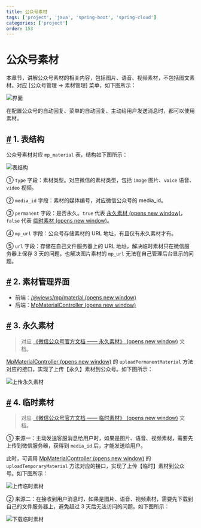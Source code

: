 ```yaml
---
title: 公众号素材
tags: ['project', 'java', 'spring-boot', 'spring-cloud']
categories: ['project']
order: 153
---
```

# 公众号素材

本章节，讲解公众号素材的相关内容，包括图片、语音、视频素材，不包括图文素材。对应 [公众号管理 -> 素材管理] 菜单，如下图所示：

 ![界面](https://cloud.iocoder.cn/img/%E5%85%AC%E4%BC%97%E5%8F%B7%E6%89%8B%E5%86%8C/%E5%85%AC%E4%BC%97%E5%8F%B7%E7%B4%A0%E6%9D%90/%E7%95%8C%E9%9D%A2.png)

 在配置公众号的自动回复、菜单的自动回复、主动给用户发送消息时，都可以使用素材。

 ## [#](#_1-表结构) 1. 表结构

 公众号素材对应 `mp_material` 表，结构如下图所示：

 ![表结构](https://cloud.iocoder.cn/img/%E5%85%AC%E4%BC%97%E5%8F%B7%E6%89%8B%E5%86%8C/%E5%85%AC%E4%BC%97%E5%8F%B7%E7%B4%A0%E6%9D%90/%E8%A1%A8%E7%BB%93%E6%9E%84.png)

 ① `type` 字段：素材类型。对应微信的素材类型，包括 `image` 图片、`voice` 语音、`video` 视频。

 ② `media_id` 字段：素材的媒体编号，对应微信公众号的 media\_id。

 ③ `permanent` 字段：是否永久。`true` 代表 [永久素材  (opens new window)](https://developers.weixin.qq.com/doc/offiaccount/Asset_Management/Adding_Permanent_Assets.html)，`false` 代表 [临时素材  (opens new window)](https://developers.weixin.qq.com/doc/offiaccount/Asset_Management/New_temporary_materials.html)。

 ④ `mp_url` 字段：公众号存储素材的 URL 地址，有且仅有永久素材才有。

 ⑤ `url` 字段：存储在自己文件服务器上的 URL 地址，解决临时素材只在微信服务器上保存 3 天的问题，也解决图片素材的 `mp_url` 无法在自己管理后台显示的问题。

 ## [#](#_2-素材管理界面) 2. 素材管理界面

 * 前端：[/@views/mp/material  (opens new window)](https://github.com/yudaocode/yudao-ui-admin-vue2/blob/master/src/views/mp/material/index.vue)
* 后端：[MpMaterialController  (opens new window)](https://github.com/YunaiV/yudao-cloud/blob/master/yudao-module-mp/yudao-module-mp-biz/src/main/java/cn/iocoder/yudao/module/mp/controller/admin/material/MpMaterialController.java)

 ## [#](#_3-永久素材) 3. 永久素材

 
> 对应 [《微信公众号官方文档 —— 永久素材》  (opens new window)](https://developers.weixin.qq.com/doc/offiaccount/Asset_Management/Adding_Permanent_Assets.html) 文档。

 [MpMaterialController  (opens new window)](https://github.com/YunaiV/yudao-cloud/blob/master/yudao-module-mp/yudao-module-mp-biz/src/main/java/cn/iocoder/yudao/module/mp/controller/admin/material/MpMaterialController.java#L40-L47) 的 `uploadPermanentMaterial` 方法对应的接口，实现了上传【永久】素材到公众号。如下图所示：

 ![上传永久素材](https://cloud.iocoder.cn/img/%E5%85%AC%E4%BC%97%E5%8F%B7%E6%89%8B%E5%86%8C/%E5%85%AC%E4%BC%97%E5%8F%B7%E7%B4%A0%E6%9D%90/%E4%B8%8A%E4%BC%A0%E6%B0%B8%E4%B9%85%E7%B4%A0%E6%9D%90.png)

 ## [#](#_4-临时素材) 4. 临时素材

 
> 对应 [《微信公众号官方文档 —— 临时素材》  (opens new window)](https://developers.weixin.qq.com/doc/offiaccount/Asset_Management/New_temporary_materials.html) 文档。

 ① 来源一：主动发送客服消息给用户时，如果是图片、语音、视频素材，需要先上传到微信服务器，获得到 `media_id` 后，才能发送给用户。

 此时，可调用 [MpMaterialController  (opens new window)](https://github.com/YunaiV/yudao-cloud/blob/master/yudao-module-mp/yudao-module-mp-biz/src/main/java/cn/iocoder/yudao/module/mp/controller/admin/material/MpMaterialController.java#L31-L38) 的 `uploadTemporaryMaterial` 方法对应的接口，实现了上传【临时】素材到公众号。如下图所示：

 ![上传临时素材](https://cloud.iocoder.cn/img/%E5%85%AC%E4%BC%97%E5%8F%B7%E6%89%8B%E5%86%8C/%E5%85%AC%E4%BC%97%E5%8F%B7%E7%B4%A0%E6%9D%90/%E4%B8%8A%E4%BC%A0%E4%B8%B4%E6%97%B6%E7%B4%A0%E6%9D%90.png)

 ② 来源二：在接收到用户消息时，如果是图片、语音、视频素材，需要先下载到自己的文件服务器上，避免超过 3 天后无法访问的问题。如下图所示：

 ![下载临时素材](https://cloud.iocoder.cn/img/%E5%85%AC%E4%BC%97%E5%8F%B7%E6%89%8B%E5%86%8C/%E5%85%AC%E4%BC%97%E5%8F%B7%E7%B4%A0%E6%9D%90/%E4%B8%8B%E8%BD%BD%E4%B8%B4%E6%97%B6%E7%B4%A0%E6%9D%90.png)

